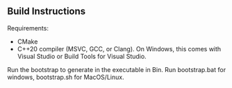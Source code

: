 Build Instructions
--------
Requirements:
  - CMake
  - C++20 compiler (MSVC, GCC, or Clang). On Windows, this comes with Visual Studio or Build Tools for Visual Studio.

Run the bootstrap to generate in the executable in Bin. Run bootstrap.bat for windows, bootstrap.sh for MacOS/Linux.
